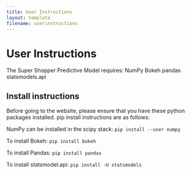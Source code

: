 ```yaml
---
title: User Instructions
layout: template
filename: userinstructions
--- 
```


# User Instructions
The Super Shopper Predictive Model requires:
NumPy
Bokeh
pandas
statsmodels.api

## Install instructions
Before going to the website, please ensure that you have these python packages installed. 
pip install instructions are as follows:

NumPy can be installed in the scipy stack: `pip install --user numpy`

To install Bokeh: `pip install bokeh`

To install Pandas: `pip install pandas`

To install statsmodel.api: `pip install -U statsmodels`


